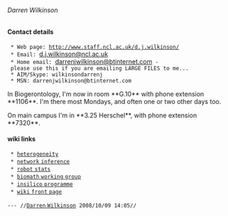 ###### Darren Wilkinson

[](http://xkcd.com/552/ "wikilink")

#### Contact details

` * Web page: `[`http://www.staff.ncl.ac.uk/d.j.wilkinson/`](http://www.staff.ncl.ac.uk/d.j.wilkinson/)\
` * Email: `<d.j.wilkinson@ncl.ac.uk>\
` * Home email: `<darrenjwilkinson@btinternet.com>` - please use this if you are emailing LARGE FILES to me...`\
` * AIM/Skype: wilkinsondarrenj`\
` * MSN: darrenjwilkinson@btinternet.com`

In Biogerontology, I'm now in room \*\*G.10\*\* with phone extension
\*\*1106\*\*. I'm there most Mondays, and often one or two other days
too.

On main campus I'm in \*\*3.25 Herschel\*\*, with phone extension
\*\*7320\*\*.

#### wiki links

` * `[`heterogeneity`](hetero:hetero "wikilink")\
` * `[`network` `inference`](biomath:netinf "wikilink")\
` * `[`robot` `stats`](biomath:robot-stats "wikilink")\
` * `[`biomath` `working` `group`](biomath:biomath "wikilink")\
` * `[`insilico` `programme`](insilico:insilicohome "wikilink")\
` * `[`wiki` `front` `page`](: "wikilink")

`--- //`[`Darren`
`Wilkinson`](people:darren "wikilink")` 2008/10/09 14:05//`
